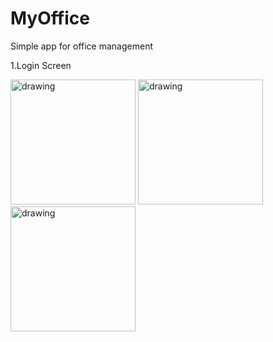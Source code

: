 # MyOffice
Simple app for office management<br>

1.Login Screen
<div>
 
<img src="https://user-images.githubusercontent.com/63897737/151524424-4fa8c845-091c-4853-b534-2db0db6526f8.jpeg" alt="drawing" width="200">


<img src="https://user-images.githubusercontent.com/63897737/151525104-298542ea-fb6c-4435-a0c6-206a447566cd.jpeg" alt="drawing" width="200">


<img src="https://user-images.githubusercontent.com/63897737/151657083-bcb2b610-7ecc-4170-9f80-79ed74090e67.jpeg" alt="drawing" width="200">
</div>
